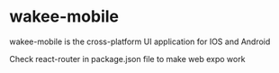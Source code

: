 # wakee-mobile
wakee-mobile is the cross-platform UI application for IOS and Android

Check react-router in package.json file to make web expo work 